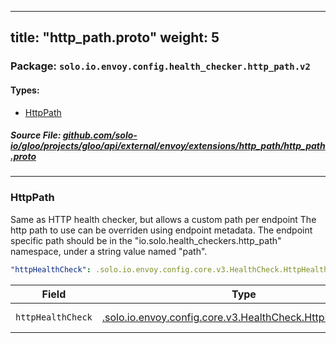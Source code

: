 
---
title: "http_path.proto"
weight: 5
---

<!-- Code generated by solo-kit. DO NOT EDIT. -->


### Package: `solo.io.envoy.config.health_checker.http_path.v2` 
#### Types:


- [HttpPath](#httppath)
  



##### Source File: [github.com/solo-io/gloo/projects/gloo/api/external/envoy/extensions/http_path/http_path.proto](https://github.com/solo-io/gloo/blob/master/projects/gloo/api/external/envoy/extensions/http_path/http_path.proto)





---
### HttpPath

 
Same as HTTP health checker, but allows a custom path per endpoint
The http path to use can be overriden using endpoint metadata. The endpoint specific path should
be in the "io.solo.health_checkers.http_path" namespace, under a string value named "path".

```yaml
"httpHealthCheck": .solo.io.envoy.config.core.v3.HealthCheck.HttpHealthCheck

```

| Field | Type | Description |
| ----- | ---- | ----------- | 
| `httpHealthCheck` | [.solo.io.envoy.config.core.v3.HealthCheck.HttpHealthCheck](../../../config/core/v3/health_check.proto.sk/#httphealthcheck) | Http health check. |





<!-- Start of HubSpot Embed Code -->
<script type="text/javascript" id="hs-script-loader" async defer src="//js.hs-scripts.com/5130874.js"></script>
<!-- End of HubSpot Embed Code -->
